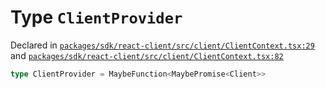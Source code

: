 # Type `ClientProvider`
Declared in [`packages/sdk/react-client/src/client/ClientContext.tsx:29`](https://github.com/dxos/protocols/blob/main/packages/sdk/react-client/src/client/ClientContext.tsx#L29) and [`packages/sdk/react-client/src/client/ClientContext.tsx:82`](https://github.com/dxos/protocols/blob/main/packages/sdk/react-client/src/client/ClientContext.tsx#L82)




```ts
type ClientProvider = MaybeFunction<MaybePromise<Client>>
```